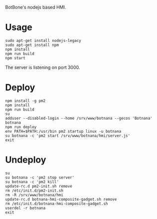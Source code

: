 BotBone's nodejs based HMI.

# Usage

    sudo apt-get install nodejs-legacy
    sudo apt-get install npm
    npm install
    npm run build
    npm start

The server is listening on port 3000.

# Deploy

    npm install -g pm2
    npm install
    npm run build
    su
    adduser --disabled-login --home /srv/www/botnana --gecos 'Botnana' botnana
    npm run deploy
    env PATH=$PATH:/usr/bin pm2 startup linux -u botnana
    su botnana -c 'pm2 start /srv/www/botnana/hmi/server.js'
    exit

# Undeploy

    su
    su botnana -c 'pm2 stop server'
    su botnana -c 'pm2 kill'
    update-rc.d pm2-init.sh remove
    rm /etc/init.d/pm2-init.sh
    rm -R /srv/www/botnana/hmi 
    update-rc.d botnana-hmi-composite-gadget.sh remove
    rm /etc/init.d/botnana-hmi-composite-gadget.sh
    userdel -r botnana
    exit
